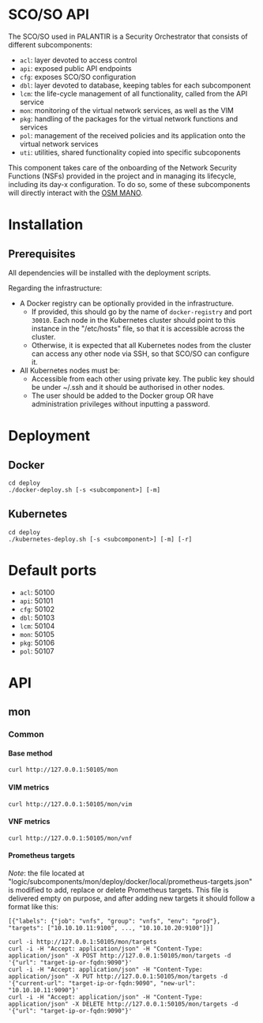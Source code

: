 # SCO/SO API

The SCO/SO used in PALANTIR is a Security Orchestrator that consists of different subcomponents:

* `acl`: layer devoted to access control
* `api`: exposed public API endpoints
* `cfg`: exposes SCO/SO configuration
* `dbl`: layer devoted to database, keeping tables for each subcomponent
* `lcm`: the life-cycle management of all functionality, called from the API service
* `mon`: monitoring of the virtual network services, as well as the VIM
* `pkg`: handling of the packages for the virtual network functions and services
* `pol`: management of the received policies and its application onto the virtual network services
* `uti`: utilities, shared functionality copied into specific subcoponents

This component takes care of the onboarding of the Network Security Functions (NSFs) provided in the project and in managing its lifecycle, including its day-x configuration. To do so, some of these subcomponents will directly interact with the [OSM MANO](https://osm.etsi.org).

# Installation

## Prerequisites

All dependencies will be installed with the deployment scripts.

Regarding the infrastructure:

- A Docker registry can be optionally provided in the infrastructure.
  - If provided, this should go by the name of `docker-registry` and port `30010`. Each node in the Kubernetes cluster should point to this instance in the "/etc/hosts" file, so that it is accessible across the cluster.
  - Otherwise, it is expected that all Kubernetes nodes from the cluster can access any other node via SSH, so that SCO/SO can configure it.
- All Kubernetes nodes must be:
  - Accessible from each other using private key. The public key should be under ~/.ssh and it should be authorised in other nodes.
  - The user should be added to the Docker group OR have administration privileges without inputting a password.

# Deployment

## Docker

```
cd deploy
./docker-deploy.sh [-s <subcomponent>] [-m]
```

## Kubernetes

```
cd deploy
./kubernetes-deploy.sh [-s <subcomponent>] [-m] [-r]
```

# Default ports

* `acl`: 50100
* `api`: 50101
* `cfg`: 50102
* `dbl`: 50103
* `lcm`: 50104
* `mon`: 50105
* `pkg`: 50106
* `pol`: 50107

# API

## mon

### Common

#### Base method

```
curl http://127.0.0.1:50105/mon
```

#### VIM metrics

```
curl http://127.0.0.1:50105/mon/vim
```

#### VNF metrics

```
curl http://127.0.0.1:50105/mon/vnf
```

#### Prometheus targets

*Note*: the file located at "logic/subcomponents/mon/deploy/docker/local/prometheus-targets.json" is modified to add, replace or delete Prometheus targets. This file is delivered empty on purpose, and after adding new targets it should follow a format like this:

```
[{"labels": {"job": "vnfs", "group": "vnfs", "env": "prod"}, "targets": ["10.10.10.11:9100", ..., "10.10.10.20:9100"]}]
```

```
curl -i http://127.0.0.1:50105/mon/targets
curl -i -H "Accept: application/json" -H "Content-Type: application/json" -X POST http://127.0.0.1:50105/mon/targets -d '{"url": "target-ip-or-fqdn:9090"}'
curl -i -H "Accept: application/json" -H "Content-Type: application/json" -X PUT http://127.0.0.1:50105/mon/targets -d '{"current-url": "target-ip-or-fqdn:9090", "new-url": "10.10.10.11:9090"}'
curl -i -H "Accept: application/json" -H "Content-Type: application/json" -X DELETE http://127.0.0.1:50105/mon/targets -d '{"url": "target-ip-or-fqdn:9090"}'
```
